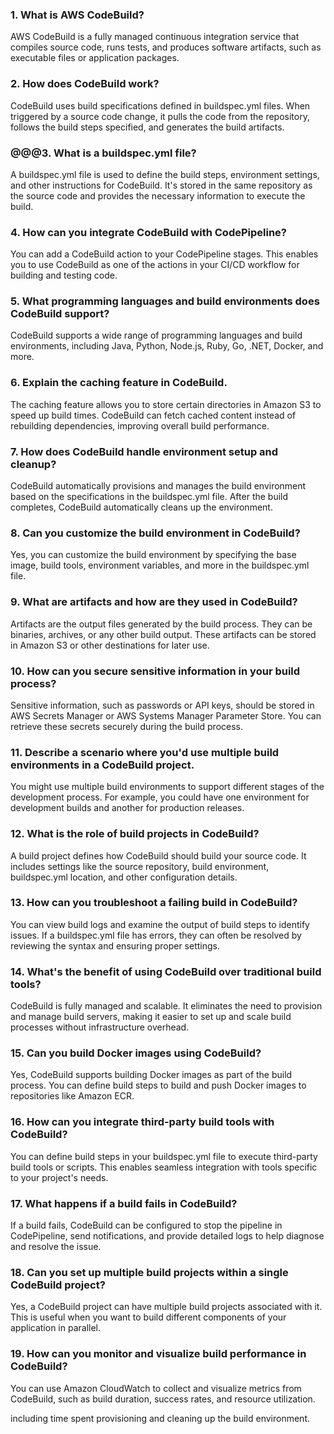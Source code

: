 ### 1. What is AWS CodeBuild?
AWS CodeBuild is a fully managed continuous integration service that compiles source code, runs tests, and produces software artifacts, such as executable files or application packages.

### 2. How does CodeBuild work?
CodeBuild uses build specifications defined in buildspec.yml files. When triggered by a source code change, it pulls the code from the repository, follows the build steps specified, and generates the build artifacts.

### @@@3. What is a buildspec.yml file?
A buildspec.yml file is used to define the build steps, environment settings, and other instructions for CodeBuild. It's stored in the same repository as the source code and provides the necessary information to execute the build.

### 4. How can you integrate CodeBuild with CodePipeline?
You can add a CodeBuild action to your CodePipeline stages. This enables you to use CodeBuild as one of the actions in your CI/CD workflow for building and testing code.

### 5. What programming languages and build environments does CodeBuild support?
CodeBuild supports a wide range of programming languages and build environments, including Java, Python, Node.js, Ruby, Go, .NET, Docker, and more.

### 6. Explain the caching feature in CodeBuild.
The caching feature allows you to store certain directories in Amazon S3 to speed up build times. CodeBuild can fetch cached content instead of rebuilding dependencies, improving overall build performance.

### 7. How does CodeBuild handle environment setup and cleanup?
CodeBuild automatically provisions and manages the build environment based on the specifications in the buildspec.yml file. After the build completes, CodeBuild automatically cleans up the environment.

### 8. Can you customize the build environment in CodeBuild?
Yes, you can customize the build environment by specifying the base image, build tools, environment variables, and more in the buildspec.yml file.

### 9. What are artifacts and how are they used in CodeBuild?
Artifacts are the output files generated by the build process. They can be binaries, archives, or any other build output. These artifacts can be stored in Amazon S3 or other destinations for later use.

### 10. How can you secure sensitive information in your build process?
Sensitive information, such as passwords or API keys, should be stored in AWS Secrets Manager or AWS Systems Manager Parameter Store. You can retrieve these secrets securely during the build process.

### 11. Describe a scenario where you'd use multiple build environments in a CodeBuild project.
You might use multiple build environments to support different stages of the development process. For example, you could have one environment for development builds and another for production releases.

### 12. What is the role of build projects in CodeBuild?
A build project defines how CodeBuild should build your source code. It includes settings like the source repository, build environment, buildspec.yml location, and other configuration details.

### 13. How can you troubleshoot a failing build in CodeBuild?
You can view build logs and examine the output of build steps to identify issues. If a buildspec.yml file has errors, they can often be resolved by reviewing the syntax and ensuring proper settings.

### 14. What's the benefit of using CodeBuild over traditional build tools?
CodeBuild is fully managed and scalable. It eliminates the need to provision and manage build servers, making it easier to set up and scale build processes without infrastructure overhead.

### 15. Can you build Docker images using CodeBuild?
Yes, CodeBuild supports building Docker images as part of the build process. You can define build steps to build and push Docker images to repositories like Amazon ECR.

### 16. How can you integrate third-party build tools with CodeBuild?
You can define build steps in your buildspec.yml file to execute third-party build tools or scripts. This enables seamless integration with tools specific to your project's needs.

### 17. What happens if a build fails in CodeBuild?
If a build fails, CodeBuild can be configured to stop the pipeline in CodePipeline, send notifications, and provide detailed logs to help diagnose and resolve the issue.

### 18. Can you set up multiple build projects within a single CodeBuild project?
Yes, a CodeBuild project can have multiple build projects associated with it. This is useful when you want to build different components of your application in parallel.

### 19. How can you monitor and visualize build performance in CodeBuild?
You can use Amazon CloudWatch to collect and visualize metrics from CodeBuild, such as build duration, success rates, and resource utilization.

including time spent provisioning and cleaning up the build environment.
